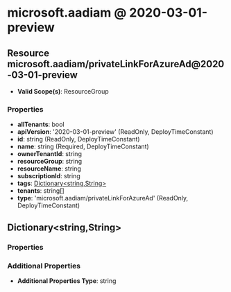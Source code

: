 # microsoft.aadiam @ 2020-03-01-preview

## Resource microsoft.aadiam/privateLinkForAzureAd@2020-03-01-preview
* **Valid Scope(s)**: ResourceGroup
### Properties
* **allTenants**: bool
* **apiVersion**: '2020-03-01-preview' (ReadOnly, DeployTimeConstant)
* **id**: string (ReadOnly, DeployTimeConstant)
* **name**: string (Required, DeployTimeConstant)
* **ownerTenantId**: string
* **resourceGroup**: string
* **resourceName**: string
* **subscriptionId**: string
* **tags**: [Dictionary<string,String>](#dictionarystringstring)
* **tenants**: string[]
* **type**: 'microsoft.aadiam/privateLinkForAzureAd' (ReadOnly, DeployTimeConstant)

## Dictionary<string,String>
### Properties
### Additional Properties
* **Additional Properties Type**: string

